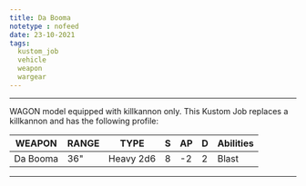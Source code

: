 ```yaml
---
title: Da Booma
notetype : nofeed
date: 23-10-2021
tags:
  kustom_job
  vehicle
  weapon
  wargear
---
```


---

WAGON model equipped with killkannon only. This Kustom Job replaces a killkannon and has the following profile:

| WEAPON   | RANGE | TYPE      | S   | AP  | D   | Abilities |
| -------- | ----- | --------- | --- | --- | --- | --------- |
| Da Booma | 36"   | Heavy 2d6 | 8   | -2  | 2   | Blast     |

---